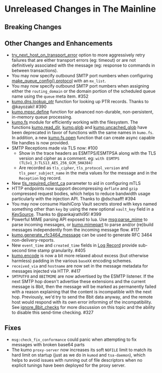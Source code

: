 # Unreleased Changes in The Mainline

## Breaking Changes

## Other Changes and Enhancements

 * [try_next_host_on_transport_error](../reference/kumo/make_egress_path/try_next_host_on_transport_error.md)
   option to more aggressively retry failures that are either transport errors
   (eg: timeout) or are not definitively associated with the message (eg:
   response to commands in between transactions).
 * You may now specify outbound SMTP port numbers when configuring
   [make_queue_config().protocol](../reference/kumo/make_queue_config/protocol.md)
   with an `mx_list`.
 * You may now specify outbound SMTP port numbers when assigning either the
   `routing_domain` or the domain portion of the scheduled queue name using the
   `queue` meta item. #352
 * [kumo.dns.lookup_ptr](../reference/kumo.dns/lookup_ptr.md) function for looking
   up PTR records. Thanks to @kayozaki! #390
 * [kumo.mpsc.define](../reference/kumo.mpsc/define.md) function for advanced
   non-durable, non-persistent, in-memory queue processing.
 * [kumo.fs](../reference/kumo.fs/index.md) module for efficiently working with
   the filesystem.  The functions
   [kumo.read_dir](../reference/kumo/read_dir.md),
   [kumo.glob](../reference/kumo/glob.md) and
   [kumo.uncached_glob](../reference/kumo/uncached_glob.md) have been
   deprecated in favor of functions with the same names in `kumo.fs`.  In
   addition, a new [kumo.fs.open](../reference/kumo.fs/open.md) function that
   can create async capable file handles is now provided.
 * SMTP Receptions made via TLS now: #100
    * Show in the trace headers as ESMTPS/ESMTPSA along with the TLS version
      and cipher as a comment. eg: `with ESMTPS (TLSv1_3:TLS13_AES_256_GCM_SHA384)`
    * Are recorded as `tls_cipher`, `tls_protocol_version` and
      `tls_peer_subject_name` in the meta values for the message and in the
      `Reception` log record.
 * New
   [tls_required_client_ca](../reference/kumo/start_esmtp_listener/tls_required_client_ca.md)
   parameter to aid in configuring mTLS
 * HTTP endpoints now support decompressing `deflate` and `gzip` compressed
   request bodies, which helps to reduce bandwidth usage particularly with the
   injection API. Thanks to @dschaaff! #394
 * You may now consume HashiCorp Vault secrets stored with keys named something
   other than `key` by using the new optional `vault_key` field in a
   [KeySource](../reference/keysource.md). Thanks to @pankajrathi95! #399
 * Powerful MIME parsing API exposed to lua. Use
   [msg:parse_mime](../reference/message/parse_mime.md) to parse incoming
   messages, or [kumo.mimepart](../reference/kumo.mimepart/index.md) to parse
   and/or (re)build messages independently from the incoming message flow. #117
 * [kumo.generate_rfc3464_message](../reference/kumo/generate_rfc3464_message.md)
   can be used to generate RFC 3464 non-delivery-reports.
 * New `event_time` and `created_time` fields in [Log
   Record](../reference/log_record.md) provide sub-second time stamp
   granularity. #405
 * [kumo.encode](../reference/kumo.encode/index.md) is now a bit more relaxed
   about excess (but otherwise harmless) padding in the various
   `baseXX` encoding schemes.
 * `received_via` and `hostname` are now set in the message metadata for
   messages injected via HTTP. #417
 * `SMTPUTF8` and `8BITMIME` are now advertised by the ESMTP listener. If the
   next SMTP hop doesn't advertise these extensions and the current message is
   8bit, then the message will be marked as permanently failed with a reason
   explaining that the content is incompatible with the next hop.  Previously,
   we'd try to send the 8bit data anyway, and the remote host would respond
   with its own error informing of the incompatibility. See
   [ignore_8bit_checks](../reference/kumo/make_egress_path/ignore_8bit_checks.md)
   for more discussion on this topic and the ability to disable this send-time
   checking.  #327

## Fixes

 * `msg:check_fix_conformance` could panic when attempting to fix messages with
   broken base64 parts
 * The kumo `proxy-server` now increases its soft `NOFILE` limit to match its
   hard limit on startup (just as we do in `kumod` and `tsa-daemon`), which
   helps to avoid issues with running out of file descriptors when no explicit
   tunings have been deployed for the proxy server.
